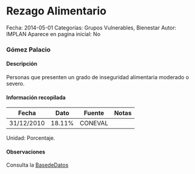 Rezago Alimentario
=====

Fecha: 2014-05-01
Categorías: Grupos Vulnerables, Bienestar
Autor: IMPLAN
Aparece en pagina inicial: No

### Gómez Palacio

#### Descripción

Personas que presenten un grado de inseguridad alimentaria moderado o severo.

<!-- break -->

#### Información recopilada

<table class="table table-hover table-bordered matriz">
  <thead>
    <tr><th>Fecha</th><th>Dato</th><th>Fuente</th><th>Notas</th></tr>
  </thead>
  <tbody>
    <tr><td class="centrado">31/12/2010</td><td class="derecha">18.11%</td><td>CONEVAL</td><td></td></tr>
  </tbody>
</table>

Unidad: Porcentaje.

#### Observaciones

Consulta la [BasedeDatos](http://www.coneval.gob.mx/Medicion/Paginas/Medici%C3%B3n/Anexo-estad%C3%ADstico-municipal-2010.aspx)
